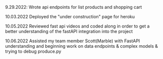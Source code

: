 9.29.2022:
    Wrote api endpoints for list products and shopping cart

10.03.2022
    Deployed the "under construction" page for heroku

10.05.2022 
    Reviewed fast api videos and coded along in order to get a better understanding of the fastAPI integration into the project 

10.06.2022
    Assisted my team member Scott(Marble) with FastAPI understanding and beginning work on data endpoints & complex models & trying to debug produce.py